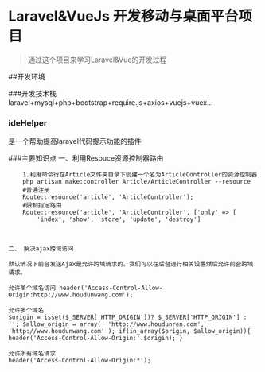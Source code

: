 # Laravel&VueJs 开发移动与桌面平台项目

> 通过这个项目来学习Laravel&Vue的开发过程


##开发环境

###开发技术栈
laravel+mysql+php+bootstrap+require.js+axios+vuejs+vuex...

### ideHelper
是一个帮助提高laravel代码提示功能的插件

###主要知识点
    一、利用Resouce资源控制器路由
```
    1.利用命令行在Article文件夹目录下创建一个名为ArticleController的资源控制器
    php artisan make:controller Article/ArticleController --resource
    #普通注册
    Route::resource('article', 'ArticleController');
    #限制指定路由
    Route::resource('article', 'ArticleController', ['only' => [
        'index', 'show', 'store', 'update', 'destroy']
    
  
```
    二、 解决ajax跨域访问
```
默认情况下前台发送Ajax是允许跨域请求的。我们可以在后台进行相关设置然后允许前台跨域请求。

允许单个域名访问 header('Access-Control-Allow-Origin:http://www.houdunwang.com');

允许多个域名
$origin = isset($_SERVER['HTTP_ORIGIN'])? $_SERVER['HTTP_ORIGIN'] : ''; $allow_origin = array( 	'http://www.houdunren.com', 	'http://www.houdunwang.com' ); if(in_array($origin, $allow_origin)){ 	header('Access-Control-Allow-Origin:'.$origin); }

允许所有域名请求
header('Access-Control-Allow-Origin:*');
```
